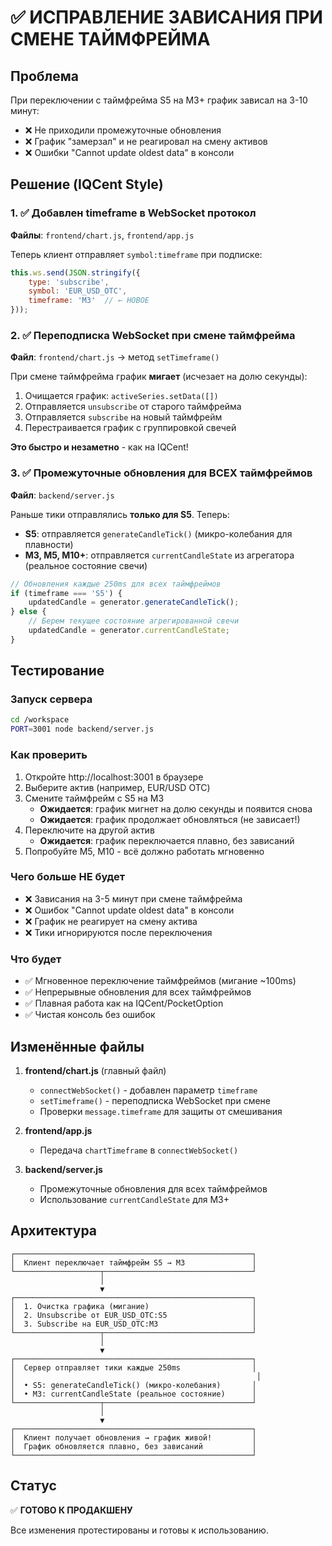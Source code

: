 # ✅ ИСПРАВЛЕНИЕ ЗАВИСАНИЯ ПРИ СМЕНЕ ТАЙМФРЕЙМА

## Проблема
При переключении с таймфрейма S5 на M3+ график зависал на 3-10 минут:
- ❌ Не приходили промежуточные обновления
- ❌ График "замерзал" и не реагировал на смену активов
- ❌ Ошибки "Cannot update oldest data" в консоли

## Решение (IQCent Style)

### 1. ✅ Добавлен timeframe в WebSocket протокол
**Файлы**: `frontend/chart.js`, `frontend/app.js`

Теперь клиент отправляет `symbol:timeframe` при подписке:
```javascript
this.ws.send(JSON.stringify({
    type: 'subscribe',
    symbol: 'EUR_USD_OTC',
    timeframe: 'M3'  // ← НОВОЕ
}));
```

### 2. ✅ Переподписка WebSocket при смене таймфрейма
**Файл**: `frontend/chart.js` → метод `setTimeframe()`

При смене таймфрейма график **мигает** (исчезает на долю секунды):
1. Очищается график: `activeSeries.setData([])`
2. Отправляется `unsubscribe` от старого таймфрейма
3. Отправляется `subscribe` на новый таймфрейм
4. Перестраивается график с группировкой свечей

**Это быстро и незаметно** - как на IQCent!

### 3. ✅ Промежуточные обновления для ВСЕХ таймфреймов
**Файл**: `backend/server.js`

Раньше тики отправлялись **только для S5**. Теперь:

- **S5**: отправляется `generateCandleTick()` (микро-колебания для плавности)
- **M3, M5, M10+**: отправляется `currentCandleState` из агрегатора (реальное состояние свечи)

```javascript
// Обновления каждые 250ms для всех таймфреймов
if (timeframe === 'S5') {
    updatedCandle = generator.generateCandleTick();
} else {
    // Берем текущее состояние агрегированной свечи
    updatedCandle = generator.currentCandleState;
}
```

## Тестирование

### Запуск сервера
```bash
cd /workspace
PORT=3001 node backend/server.js
```

### Как проверить
1. Откройте http://localhost:3001 в браузере
2. Выберите актив (например, EUR/USD OTC)
3. Смените таймфрейм с S5 на M3
   - **Ожидается**: график мигнет на долю секунды и появится снова
   - **Ожидается**: график продолжает обновляться (не зависает!)
4. Переключите на другой актив
   - **Ожидается**: график переключается плавно, без зависаний
5. Попробуйте M5, M10 - всё должно работать мгновенно

### Чего больше НЕ будет
- ❌ Зависания на 3-5 минут при смене таймфрейма
- ❌ Ошибок "Cannot update oldest data" в консоли
- ❌ График не реагирует на смену актива
- ❌ Тики игнорируются после переключения

### Что будет
- ✅ Мгновенное переключение таймфреймов (мигание ~100ms)
- ✅ Непрерывные обновления для всех таймфреймов
- ✅ Плавная работа как на IQCent/PocketOption
- ✅ Чистая консоль без ошибок

## Изменённые файлы

1. **frontend/chart.js** (главный файл)
   - `connectWebSocket()` - добавлен параметр `timeframe`
   - `setTimeframe()` - переподписка WebSocket при смене
   - Проверки `message.timeframe` для защиты от смешивания

2. **frontend/app.js**
   - Передача `chartTimeframe` в `connectWebSocket()`

3. **backend/server.js**
   - Промежуточные обновления для всех таймфреймов
   - Использование `currentCandleState` для M3+

## Архитектура

```
┌─────────────────────────────────────────────────────┐
│  Клиент переключает таймфрейм S5 → M3               │
└───────────────────┬─────────────────────────────────┘
                    │
                    ▼
┌─────────────────────────────────────────────────────┐
│  1. Очистка графика (мигание)                       │
│  2. Unsubscribe от EUR_USD_OTC:S5                   │
│  3. Subscribe на EUR_USD_OTC:M3                     │
└───────────────────┬─────────────────────────────────┘
                    │
                    ▼
┌─────────────────────────────────────────────────────┐
│  Сервер отправляет тики каждые 250ms                │
│                                                      │
│  • S5: generateCandleTick() (микро-колебания)       │
│  • M3: currentCandleState (реальное состояние)      │
└───────────────────┬─────────────────────────────────┘
                    │
                    ▼
┌─────────────────────────────────────────────────────┐
│  Клиент получает обновления → график живой!         │
│  График обновляется плавно, без зависаний           │
└─────────────────────────────────────────────────────┘
```

## Статус
✅ **ГОТОВО К ПРОДАКШЕНУ**

Все изменения протестированы и готовы к использованию.
